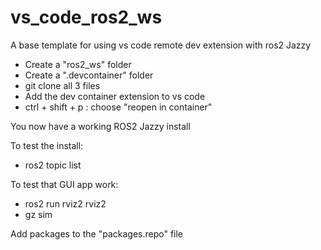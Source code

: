 # vs_code_ros2_ws
A base template for using vs code remote dev extension with ros2 Jazzy


- Create a "ros2_ws" folder
- Create a ".devcontainer" folder
- git clone all 3 files
- Add the dev container extension to vs code
- ctrl + shift + p : choose "reopen in container"

You now have a working ROS2 Jazzy install 

To test the install:
- ros2 topic list

To test that GUI app work:
- ros2 run rviz2 rviz2
- gz sim

Add packages to the "packages.repo" file

